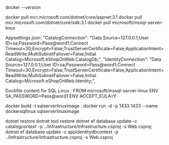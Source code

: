 
docker --version

docker pull mcr.microsoft.com/dotnet/core/aspnet:3.1
docker pull mcr.microsoft.com/dotnet/core/sdk:3.1
docker pull microsoft/mssql-server-linux

Appsettings.json:
 "CatalogConnection": "Data Source=127.0.0.1;User ID=sa;Password=Pass@word1;Connect Timeout=30;Encrypt=False;TrustServerCertificate=False;ApplicationIntent=ReadWrite;MultiSubnetFailover=False;Initial Catalog=Microsoft.eShopOnWeb.CatalogDb;",
 "IdentityConnection": "Data Source=127.0.0.1;User ID=sa;Password=Pass@word1;Connect Timeout=30;Encrypt=False;TrustServerCertificate=False;ApplicationIntent=ReadWrite;MultiSubnetFailover=False;Initial Catalog=Microsoft.eShopOnWeb.Identity;",

Dockfile content for SQL Linux : 
	FROM microsoft/mssql-server-linux
	ENV SA_PASSWORD=Pass@word1
	ENV ACCEPT_EULA=Y

docker build -t sqlserverlinuximage .
docker run -d -p 1433:1433 --name dockersqllinux sqlserverlinuximage


dotnet restore
dotnet tool restore
dotnet ef database update -c catalogcontext -p ../Infrastructure/Infrastructure.csproj -s Web.csproj
dotnet ef database update -c appidentitydbcontext -p ../Infrastructure/Infrastructure.csproj -s Web.csproj

